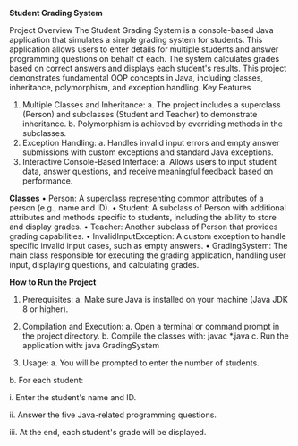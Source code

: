 **Student Grading System**

Project Overview
The Student Grading System is a console-based Java application that simulates a simple grading system for students. This application allows users to enter details for multiple students and answer programming questions on behalf of each. The system calculates grades based on correct answers and displays each student's results. This project demonstrates fundamental OOP concepts in Java, including classes, inheritance, polymorphism, and exception handling.
Key Features
1.	Multiple Classes and Inheritance:
a.	The project includes a superclass (Person) and subclasses (Student and Teacher) to demonstrate inheritance.
b.	Polymorphism is achieved by overriding methods in the subclasses.
2.	Exception Handling:
a.	Handles invalid input errors and empty answer submissions with custom exceptions and standard Java exceptions.
3.	Interactive Console-Based Interface:
a.	Allows users to input student data, answer questions, and receive meaningful feedback based on performance.

**Classes**
•	Person: A superclass representing common attributes of a person (e.g., name and ID).
•	Student: A subclass of Person with additional attributes and methods specific to students, including the ability to store and display grades.
•	Teacher: Another subclass of Person that provides grading capabilities.
•	InvalidInputException: A custom exception to handle specific invalid input cases, such as empty answers.
•	GradingSystem: The main class responsible for executing the grading application, handling user input, displaying questions, and calculating grades.

**How to Run the Project**
1.	Prerequisites:
a.	Make sure Java is installed on your machine (Java JDK 8 or higher).
2.	Compilation and Execution:
a.	Open a terminal or command prompt in the project directory.
b.	Compile the classes with:
javac *.java
c.	Run the application with:
java GradingSystem

4.	Usage:
a.	You will be prompted to enter the number of students.

b.	For each student:

i.	Enter the student's name and ID.

ii.	Answer the five Java-related programming questions.

iii.	At the end, each student's grade will be displayed.

